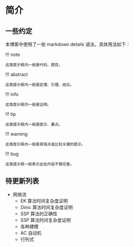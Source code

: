 # 简介

## 一些约定

本博客中使用了一些 markdown details 语法，具体用法如下：

!!! note

    这类提示框内一般是代码、题目。

!!! abstract

    这类提示框内一般是定理、引理、结论。

!!! info

    这类提示框内一般是证明。

!!! tip

    这类提示框内一般是提示、要点。

!!! warning

    这类提示框内一般是易错点或比较关键的提示。

!!! bug

    这类提示框一般表示此处内容不够完善。

## 待更新列表

- 网络流
    - EK 算法时间复杂度证明
    - Dinic 算法时间复杂度证明
    - SSP 算法的正确性
    - SSP 算法时间复杂度证明
    - 各种建模
    - AC 自动机
    - 行列式